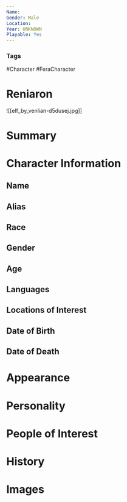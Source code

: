 ```yaml
---
Name: 
Gender: Male
Location: 
Year: UNKNOWN
Playable: Yes
---
```


### Tags
#Character #FeraCharacter 

# Reniaron
![[elf_by_venlian-d5dusej.jpg]]

# Summary


# Character Information

## Name

## Alias

## Race

## Gender

## Age

## Languages

## Locations of Interest

## Date of Birth

## Date of Death

# Appearance

# Personality

# People of Interest

# History

# Images
